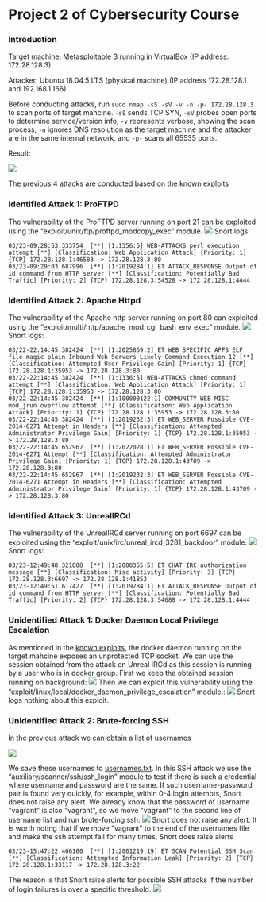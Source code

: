 # Project 2 of Cybersecurity Course

### Introduction
Target machine: Metasploitable 3 running in VirtualBox (IP address: 172.28.128.3)

Attacker: Ubuntu 18.04.5 LTS (physical machine) (IP address 172.28.128.1 and 192.168.1.166)

Before conducting attacks, run `sudo nmap -sS -sV -v -n -p- 172.28.128.3` to scan ports of target mahcine. `-sS` sends TCP SYN, `-sV` probes open ports to determine service/version info, `-v` represents verbose, showing the scan process, `-n` ignores DNS resolution as the target machine and the attacker are in the same internal network, and `-p-` scans all 65535 ports.

Result:

![](https://github.com/yumoL/cybersecurity-project2/blob/main/images/open_port.png)

The previous 4 attacks are conducted based on the [known exploits](https://stuffwithaurum.com/2020/04/17/metasploitable-3-linux-an-exploitation-guide/)
### Identified Attack 1: ProFTPD
The vulnerability of the ProFTPD server running on port 21 can be exploited using the “exploit/unix/ftp/proftpd_modcopy_exec” module.
![](https://github.com/yumoL/cybersecurity-project2/blob/main/images/ftp-exploit.png)
Snort logs:
```
03/23-09:28:53.333754  [**] [1:1356:5] WEB-ATTACKS perl execution attempt [**] [Classification: Web Application Attack] [Priority: 1] {TCP} 172.28.128.1:46583 -> 172.28.128.3:80
03/23-09:29:03.687996  [**] [1:2019284:1] ET ATTACK_RESPONSE Output of id command from HTTP server [**] [Classification: Potentially Bad Traffic] [Priority: 2] {TCP} 172.28.128.3:54528 -> 172.28.128.1:4444
```

### Identified Attack 2: Apache Httpd
The vulnerability of the Apache http server running on port 80 can exploited using the “exploit/multi/http/apache_mod_cgi_bash_env_exec” module.
![](https://github.com/yumoL/cybersecurity-project2/blob/main/images/apache-exploit.png)
Snort logs:
```
03/22-22:14:45.382424  [**] [1:2025869:2] ET WEB_SPECIFIC_APPS ELF file magic plain Inbound Web Servers Likely Command Execution 12 [**] [Classification: Attempted User Privilege Gain] [Priority: 1] {TCP} 172.28.128.1:35953 -> 172.28.128.3:80
03/22-22:14:45.382424  [**] [1:1336:5] WEB-ATTACKS chmod command attempt [**] [Classification: Web Application Attack] [Priority: 1] {TCP} 172.28.128.1:35953 -> 172.28.128.3:80
03/22-22:14:45.382424  [**] [1:100000122:1] COMMUNITY WEB-MISC mod_jrun overflow attempt [**] [Classification: Web Application Attack] [Priority: 1] {TCP} 172.28.128.1:35953 -> 172.28.128.3:80
03/22-22:14:45.382424  [**] [1:2019232:3] ET WEB_SERVER Possible CVE-2014-6271 Attempt in Headers [**] [Classification: Attempted Administrator Privilege Gain] [Priority: 1] {TCP} 172.28.128.1:35953 -> 172.28.128.3:80
03/22-22:14:45.652967  [**] [1:2022028:1] ET WEB_SERVER Possible CVE-2014-6271 Attempt [**] [Classification: Attempted Administrator Privilege Gain] [Priority: 1] {TCP} 172.28.128.1:43709 -> 172.28.128.3:80
03/22-22:14:45.652967  [**] [1:2019232:3] ET WEB_SERVER Possible CVE-2014-6271 Attempt in Headers [**] [Classification: Attempted Administrator Privilege Gain] [Priority: 1] {TCP} 172.28.128.1:43709 -> 172.28.128.3:80
```

### Identified Attack 3: UnrealIRCd
The vulnerability of the UnrealIRCd server running on port 6697 can be exploited using the “exploit/unix/irc/unreal_ircd_3281_backdoor” module.
![](https://github.com/yumoL/cybersecurity-project2/blob/main/images/ircd-exploit.png)
Snort logs:
```
03/23-12:49:48.321008  [**] [1:2000355:5] ET CHAT IRC authorization message [**] [Classification: Misc activity] [Priority: 3] {TCP} 172.28.128.3:6697 -> 172.28.128.1:41853
03/23-12:49:51.617427  [**] [1:2019284:1] ET ATTACK_RESPONSE Output of id command from HTTP server [**] [Classification: Potentially Bad Traffic] [Priority: 2] {TCP} 172.28.128.3:54688 -> 172.28.128.1:4444
```
### Unidentified Attack 1: Docker Daemon Local Privilege Escalation
As mentioned in the [known exploits](https://stuffwithaurum.com/2020/04/17/metasploitable-3-linux-an-exploitation-guide/), the docker daemon running on the target mahcine exposes an unprotected TCP socket. We can use the session obtained from the attack on Unreal IRCd as this session is running by a user who is in docker group. First we keep the obtained session running on background:
![](https://github.com/yumoL/cybersecurity-project2/blob/main/images/ircd-background.png)
Then we can exploit this vulnerability using the “exploit/linux/local/docker_daemon_privilege_escalation” module.:
![](https://github.com/yumoL/cybersecurity-project2/blob/main/images/docker-exploit.png)
Snort logs nothing about this exploit.

### Unidentified Attack 2: Brute-forcing SSH
In the previous attack we can obtain a list of usernames

![](https://github.com/yumoL/cybersecurity-project2/blob/main/images/usernames.png)

We save these usernames to [usernames.txt](https://github.com/yumoL/cybersecurity-project2/blob/main/usernames.txt). In this SSH attack we use the “auxiliary/scanner/ssh/ssh_login” module to test if there is such a credential where username and password are the same. If such username-password pair is found very quickly, for example, within 0-4 login attempts, Snort does not raise any alert. We already know that the password of username "vagrant" is also "vagrant", so we move "vagrant" to the second line of username list and run brute-forcing ssh:
![](https://github.com/yumoL/cybersecurity-project2/blob/main/images/ssh-exploit.png)
Snort does not raise any alert.
It is worth noting that if we move "vagrant" to the end of the usernames file and make the ssh attempt fail for many times, Snort does raise alerts
```
03/23-15:47:22.466160  [**] [1:2001219:19] ET SCAN Potential SSH Scan [**] [Classification: Attempted Information Leak] [Priority: 2] {TCP} 172.28.128.1:33117 -> 172.28.128.3:22
```
The reason is that Snort raise alerts for possible SSH attacks if the number of login failures is over a specific threshold.
![](https://github.com/yumoL/cybersecurity-project2/blob/main/images/ssh-rules.png)




